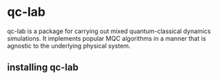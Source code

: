 # qc-lab
qc-lab is a package for carrying out mixed quantum-classical dynamics simulations. It implements popular MQC algorithms in a manner that is agnostic to the underlying physical system. 


## installing qc-lab

